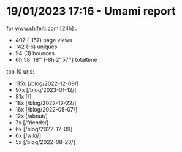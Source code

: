 # 19/01/2023 17:16 - Umami report
for www.shifeiti.com [24h] :

 - 407 (-157) page views
 - 142 (-6) uniques
 - 94 (3) bounces
 - 6h 58' 18'' (-8h 2' 57'') totaltime


top 10 urls:
 - 115x [/blog/2022-12-09/]
 - 97x [/blog/2023-01-12/]
 - 81x [/]
 - 18x [/blog/2022-12-22/]
 - 16x [/blog/2022-05-07/]
 - 12x [/about/]
 - 7x [/friends/]
 - 6x [/blog/2022-12-09]
 - 6x [/wiki/]
 - 5x [/blog/2022-08-23/]


